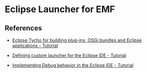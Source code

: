 
# Eclipse Launcher for EMF

## References

* [Eclipse Tycho for building plug-ins, OSGi bundles and Eclipse applications - Tutorial](http://www.vogella.com/tutorials/EclipseTycho/article.html)

* [Defining custom launcher for the Eclipse IDE - Tutorial](http://www.vogella.com/tutorials/EclipseLauncherFramework/article.html)

* [Implementing Debug behavior in the Eclipse IDE - Tutorial](http://www.vogella.com/tutorials/EclipseDebugFramework/article.html)
